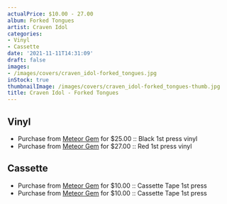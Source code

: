```yaml
---
actualPrice: $10.00 - 27.00
album: Forked Tongues
artist: Craven Idol
categories:
- Vinyl
- Cassette
date: '2021-11-11T14:31:09'
draft: false
images:
- /images/covers/craven_idol-forked_tongues.jpg
inStock: true
thumbnailImage: /images/covers/craven_idol-forked_tongues-thumb.jpg
title: Craven Idol - Forked Tongues
---
```


## Vinyl
* Purchase from [Meteor Gem](https://meteor-gem.com/products/craven-idol-forked-tongues-lp) for $25.00 :: Black 1st press vinyl
* Purchase from [Meteor Gem](https://meteor-gem.com/products/craven-idol-forked-tongues-lp) for $27.00 :: Red 1st press vinyl
## Cassette
* Purchase from [Meteor Gem](https://meteor-gem.com/products/craven-idol-forked-tongues-cassette) for $10.00 :: Cassette Tape 1st press
* Purchase from [Meteor Gem](https://meteor-gem.com/products/craven-idol-forked-tongues-cassette-1) for $10.00 :: Cassette Tape 1st press
